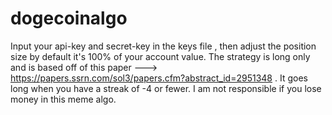 # dogecoinalgo

Input your api-key and secret-key in the keys file , then adjust the position size by default it's 100% of your account value. The strategy is long only and is based off of 
this paper ---> https://papers.ssrn.com/sol3/papers.cfm?abstract_id=2951348 . It goes long when you have a streak of -4 or fewer. I am not responsible if you lose money in this meme algo. 

